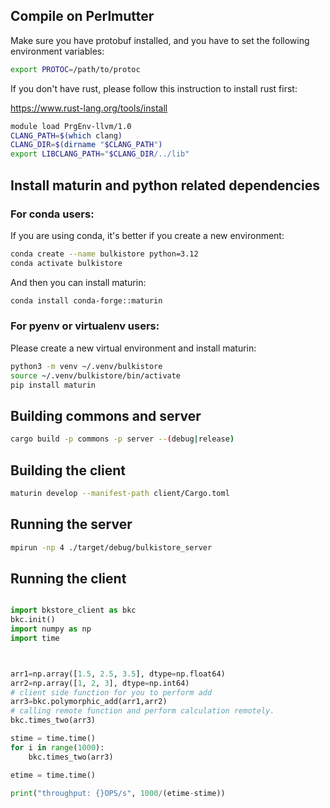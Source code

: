 

## Compile on Perlmutter

Make sure you have protobuf installed, and you have to set the following environment variables:

```bash
export PROTOC=/path/to/protoc
```

If you don't have rust, please follow this instruction to install rust first:

https://www.rust-lang.org/tools/install


```bash
module load PrgEnv-llvm/1.0
CLANG_PATH=$(which clang)
CLANG_DIR=$(dirname "$CLANG_PATH")
export LIBCLANG_PATH="$CLANG_DIR/../lib"
```

## Install maturin and python related dependencies


### For conda users:
If you are using conda, it's better if you create a new environment:
```bash
conda create --name bulkistore python=3.12
conda activate bulkistore
```
And then you can install maturin:
```bash
conda install conda-forge::maturin
```

### For pyenv or virtualenv users:
Please create a new virtual environment and install maturin:
```bash
python3 -m venv ~/.venv/bulkistore
source ~/.venv/bulkistore/bin/activate
pip install maturin
```

## Building commons and server

```bash
cargo build -p commons -p server --(debug|release)
```

## Building the client

```bash
maturin develop --manifest-path client/Cargo.toml
```


## Running the server

```bash
mpirun -np 4 ./target/debug/bulkistore_server
```


## Running the client

```python

import bkstore_client as bkc
bkc.init()
import numpy as np
import time



arr1=np.array([1.5, 2.5, 3.5], dtype=np.float64)
arr2=np.array([1, 2, 3], dtype=np.int64)
# client side function for you to perform add
arr3=bkc.polymorphic_add(arr1,arr2)
# calling remote function and perform calculation remotely.
bkc.times_two(arr3)

stime = time.time()
for i in range(1000):
    bkc.times_two(arr3)

etime = time.time()

print("throughput: {}OPS/s", 1000/(etime-stime))

```
